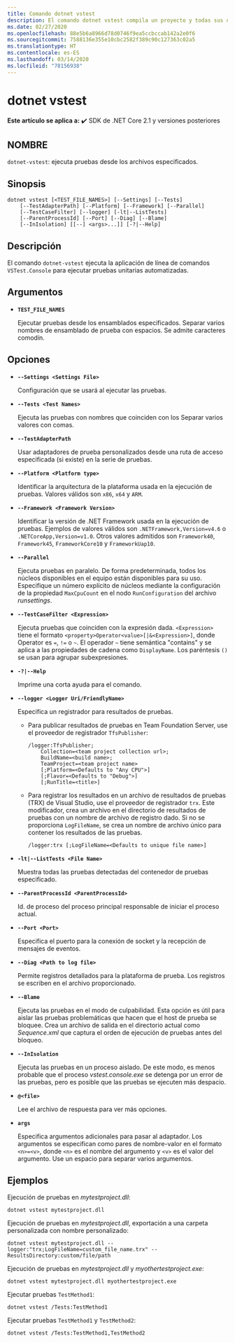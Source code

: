 ```yaml
---
title: Comando dotnet vstest
description: El comando dotnet vstest compila un proyecto y todas sus dependencias.
ms.date: 02/27/2020
ms.openlocfilehash: 88e5b6a8966d78d0746f9ea5ccbccab142a2e0f6
ms.sourcegitcommit: 7588136e355e10cbc2582f389c90c127363c02a5
ms.translationtype: HT
ms.contentlocale: es-ES
ms.lasthandoff: 03/14/2020
ms.locfileid: "78156938"
---
```

# <a name="dotnet-vstest"></a>dotnet vstest

**Este artículo se aplica a:** ✔️ SDK de .NET Core 2.1 y versiones posteriores

## <a name="name"></a>NOMBRE

`dotnet-vstest`: ejecuta pruebas desde los archivos especificados.

## <a name="synopsis"></a>Sinopsis

```dotnetcli
dotnet vstest [<TEST_FILE_NAMES>] [--Settings] [--Tests]
    [--TestAdapterPath] [--Platform] [--Framework] [--Parallel]
    [--TestCaseFilter] [--logger] [-lt|--ListTests]
    [--ParentProcessId] [--Port] [--Diag] [--Blame]
    [--InIsolation] [[--] <args>...]] [-?|--Help]
```

## <a name="description"></a>Descripción

El comando `dotnet-vstest` ejecuta la aplicación de línea de comandos `VSTest.Console` para ejecutar pruebas unitarias automatizadas.

## <a name="arguments"></a>Argumentos

- **`TEST_FILE_NAMES`**

  Ejecutar pruebas desde los ensamblados especificados. Separar varios nombres de ensamblado de prueba con espacios. Se admite caracteres comodín.

## <a name="options"></a>Opciones

- **`--Settings <Settings File>`**

  Configuración que se usará al ejecutar las pruebas.

- **`--Tests <Test Names>`**

  Ejecuta las pruebas con nombres que coinciden con los Separar varios valores con comas.

- **`--TestAdapterPath`**

  Usar adaptadores de prueba personalizados desde una ruta de acceso especificada (si existe) en la serie de pruebas.

- **`--Platform <Platform type>`**

  Identificar la arquitectura de la plataforma usada en la ejecución de pruebas. Valores válidos son `x86`, `x64` y `ARM`.

- **`--Framework <Framework Version>`**

  Identificar la versión de .NET Framework usada en la ejecución de pruebas. Ejemplos de valores válidos son `.NETFramework,Version=v4.6` o `.NETCoreApp,Version=v1.0`. Otros valores admitidos son `Framework40`, `Framework45`, `FrameworkCore10` y `FrameworkUap10`.

- **`--Parallel`**

  Ejecuta pruebas en paralelo. De forma predeterminada, todos los núcleos disponibles en el equipo están disponibles para su uso. Especifique un número explícito de núcleos mediante la configuración de la propiedad `MaxCpuCount` en el nodo `RunConfiguration` del archivo *runsettings*.

- **`--TestCaseFilter <Expression>`**

  Ejecuta pruebas que coinciden con la expresión dada. `<Expression>` tiene el formato `<property>Operator<value>[|&<Expression>]`, donde Operator es `=`, `!=` o `~`. El operador `~` tiene semántica "contains" y se aplica a las propiedades de cadena como `DisplayName`. Los paréntesis `()` se usan para agrupar subexpresiones.

- **`-?|--Help`**

  Imprime una corta ayuda para el comando.

- **`--logger <Logger Uri/FriendlyName>`**

  Especifica un registrador para resultados de pruebas.

  - Para publicar resultados de pruebas en Team Foundation Server, use el proveedor de registrador `TfsPublisher`:

    ```console
    /logger:TfsPublisher;
        Collection=<team project collection url>;
        BuildName=<build name>;
        TeamProject=<team project name>
        [;Platform=<Defaults to "Any CPU">]
        [;Flavor=<Defaults to "Debug">]
        [;RunTitle=<title>]
    ```

  - Para registrar los resultados en un archivo de resultados de pruebas (TRX) de Visual Studio, use el proveedor de registrador `trx`. Este modificador, crea un archivo en el directorio de resultados de pruebas con un nombre de archivo de registro dado. Si no se proporciona `LogFileName`, se crea un nombre de archivo único para contener los resultados de las pruebas.

    ```console
    /logger:trx [;LogFileName=<Defaults to unique file name>]
    ```

- **`-lt|--ListTests <File Name>`**

  Muestra todas las pruebas detectadas del contenedor de pruebas especificado.

- **`--ParentProcessId <ParentProcessId>`**

  Id. de proceso del proceso principal responsable de iniciar el proceso actual.

- **`--Port <Port>`**

  Especifica el puerto para la conexión de socket y la recepción de mensajes de eventos.

- **`--Diag <Path to log file>`**

  Permite registros detallados para la plataforma de prueba. Los registros se escriben en el archivo proporcionado.

- **`--Blame`**

  Ejecuta las pruebas en el modo de culpabilidad. Esta opción es útil para aislar las pruebas problemáticas que hacen que el host de prueba se bloquee. Crea un archivo de salida en el directorio actual como *Sequence.xml* que captura el orden de ejecución de pruebas antes del bloqueo.

- **`--InIsolation`**

  Ejecuta las pruebas en un proceso aislado. De este modo, es menos probable que el proceso *vstest.console.exe* se detenga por un error de las pruebas, pero es posible que las pruebas se ejecuten más despacio.

- **`@<file>`**

  Lee el archivo de respuesta para ver más opciones.

- **`args`**

  Especifica argumentos adicionales para pasar al adaptador. Los argumentos se especifican como pares de nombre-valor en el formato `<n>=<v>`, donde `<n>` es el nombre del argumento y `<v>` es el valor del argumento. Use un espacio para separar varios argumentos.

## <a name="examples"></a>Ejemplos

Ejecución de pruebas en *mytestproject.dll*:

```dotnetcli
dotnet vstest mytestproject.dll
```

Ejecución de pruebas en *mytestproject.dll*, exportación a una carpeta personalizada con nombre personalizado:

```dotnetcli
dotnet vstest mytestproject.dll --logger:"trx;LogFileName=custom_file_name.trx" --ResultsDirectory:custom/file/path
```

Ejecución de pruebas en *mytestproject.dll* y *myothertestproject.exe*:

```dotnetcli
dotnet vstest mytestproject.dll myothertestproject.exe
```

Ejecutar pruebas `TestMethod1`:

```dotnetcli
dotnet vstest /Tests:TestMethod1
```

Ejecutar pruebas `TestMethod1` y `TestMethod2`:

```dotnetcli
dotnet vstest /Tests:TestMethod1,TestMethod2
```
